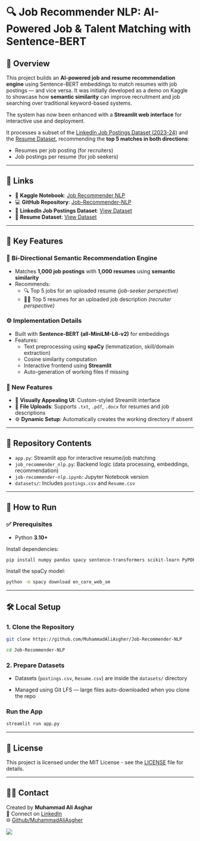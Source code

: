 # 🔍 Job Recommender NLP: AI-Powered Job & Talent Matching with Sentence-BERT

## 📘 Overview

This project builds an **AI-powered job and resume recommendation engine** using Sentence-BERT embeddings to match resumes with job postings — and vice versa. It was initially developed as a demo on Kaggle to showcase how **semantic similarity** can improve recruitment and job searching over traditional keyword-based systems.

The system has now been enhanced with a **Streamlit web interface** for interactive use and deployment.

It processes a subset of the [LinkedIn Job Postings Dataset (2023-24)](https://www.kaggle.com/datasets/arshkon/linkedin-job-postings) and the [Resume Dataset](https://www.kaggle.com/datasets/snehaanbhawal/resume-dataset), recommending the **top 5 matches in both directions**:
- Resumes per job posting (for recruiters)
- Job postings per resume (for job seekers)

---

## 🔗 Links

- 📘 **Kaggle Notebook**: [Job Recommender NLP](https://www.kaggle.com/code/muhammadaliasghar01/job-recommender-nlp/)
- 💻 **GitHub Repository**: [Job-Recommender-NLP](https://github.com/MuhammadAliAsgher/Job-Recommender-NLP)
- 📄 **LinkedIn Job Postings Dataset**: [View Dataset](https://www.kaggle.com/datasets/arshkon/linkedin-job-postings)
- 📄 **Resume Dataset**: [View Dataset](https://www.kaggle.com/datasets/snehaanbhawal/resume-dataset)

---

## 🔑 Key Features

### 🧠 Bi-Directional Semantic Recommendation Engine
- Matches **1,000 job postings** with **1,000 resumes** using **semantic similarity**
- Recommends:
  - 🔍 Top 5 jobs for an uploaded resume *(job-seeker perspective)*
  - 🧑‍💼 Top 5 resumes for an uploaded job description *(recruiter perspective)*

### ⚙️ Implementation Details
- Built with **Sentence-BERT (all-MiniLM-L6-v2)** for embeddings
- Features:
  - Text preprocessing using **spaCy** (lemmatization, skill/domain extraction)
  - Cosine similarity computation
  - Interactive frontend using **Streamlit**
  - Auto-generation of working files if missing

### 🌟 New Features
- 🎨 **Visually Appealing UI**: Custom-styled Streamlit interface
- 📁 **File Uploads**: Supports `.txt`, `.pdf`, `.docx` for resumes and job descriptions
- ⚙️ **Dynamic Setup**: Automatically creates the working directory if absent

---

## 📁 Repository Contents

- `app.py`: Streamlit app for interactive resume/job matching
- `job_recommender_nlp.py`: Backend logic (data processing, embeddings, recommendation)
- `job-recommender-nlp.ipynb`: Jupyter Notebook version
- `datasets/`: Includes `postings.csv` and `Resume.csv`

---

## 🚀 How to Run

### ✅ Prerequisites

- Python **3.10+**

Install dependencies:

```bash
pip install numpy pandas spacy sentence-transformers scikit-learn PyPDF2 python-docx streamlit

```

Install the spaCy model:

```bash
python -m spacy download en_core_web_sm
```
---
## 🛠️ Local Setup
### 1. Clone the Repository
```bash
git clone https://github.com/MuhammadAliAsgher/Job-Recommender-NLP
```
```bash
cd Job-Recommender-NLP
```
### 2. Prepare Datasets
- Datasets (`postings.csv`, `Resume.csv`) are inside the `datasets/` directory

- Managed using Git LFS — large files auto-downloaded when you clone the repo

### Run the App
```bash
streamlit run app.py
```
---


## 📜 License

This project is licensed under the MIT License - see the [LICENSE](./LICENSE) file for details.

---

## 🙋‍♂️ Contact

Created by **Muhammad Ali Asghar**  
📧 Connect on [LinkedIn](https://www.linkedin.com/in/muhammad-ali-asghar-82b87121b/)  
🌐 [Github/MuhammadAliAsgher](https://github.com/MuhammadAliAsgher)

<img src="https://user-images.githubusercontent.com/73097560/115834477-dbab4500-a447-11eb-908a-139a6edaec5c.gif" />
